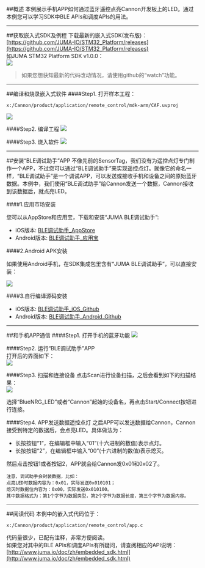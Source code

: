 ##概述
本例展示手机APP如何通过蓝牙遥控点亮Cannon开发板上的LED。通过本例您可以学习SDK中BLE APIs和调度APIs的用法。

***
##获取嵌入式SDK及例程
下载最新的嵌入式SDK(发布版)：  
[https://github.com/JUMA-IO/STM32_Platform/releases](https://github.com/JUMA-IO/STM32_Platform/releases)  
如JUMA STM32 Platform SDK v1.0.0：   
![](./images/sdk_release.jpg)

> 如果您想获知最新的代码改动情况，请使用github的“watch”功能。



***
##编译和烧录嵌入式软件
####Step1. 打开样本工程：
```
x:/Cannon/product/application/remote_control/mdk-arm/CAF.uvproj
```
![](./images/remote_control_path.jpg)

####Step2. 编译工程
![](./images/yiwI1p2.png)

####Step3. 烧入软件
![](./images/yatJwos.png)



***
##安装“BLE调试助手”APP
不像先前的SensorTag，我们没有为遥控点灯专门制作一个APP，不过您可以通过“BLE调试助手”来实现遥控点灯。就像它的命名一样，“BLE调试助手”是一个调试APP，可以发送或接收手机和设备之间的原始蓝牙数据。本例中，我们使用“BLE调试助手”给Cannon发送一个数据，Cannon接收到该数据后，就点亮LED。  

####1.应用市场安装

您可以从AppStore和应用宝，下载和安装“JUMA BLE调试助手”:

* iOS版本: [BLE调试助手_AppStore](https://itunes.apple.com/cn/app/juma-ble-diao-shi-zhu-shou/id1027737596?l=en&mt=8)
* Android版本: [BLE调试助手_应用宝](http://sj.qq.com/myapp/detail.htm?apkName=com.juma.helper)

####2.Android APK安装

如果使用Android手机，在SDK集成包里含有“JUMA BLE调试助手”，可以直接安装：

![](./images/jumaBleHelper.png)  

####3.自行编译源码安装

* iOS版本: [BLE调试助手_iOS_Github](https://github.com/JUMA-IO/BLE_Debugger_iOS)
* Android版本: [BLE调试助手_Android_Github](https://github.com/JUMA-IO/BLE_Debugger_Android)


***
##和手机APP通信
####Step1. 打开手机的蓝牙功能
![](./images/mobile_bluetooth.jpg)

####Step2. 运行“BLE调试助手”APP  
打开后的界面如下：  
![](./images/ndCv2Ee.png)

####Step3. 扫描和连接设备
点击Scan进行设备扫描，之后会看到如下的扫描结果：   
![](./images/OIezg9Y.png)

选择“BlueNRG_LED”或者“Cannon”起始的设备名，再点击Start/Connect按钮进行连接。  

####Step4. APP发送数据遥控点灯
之后APP可以发送数据给Cannon，Cannon接受到特定的数据后，会点亮LED。具体做法为：  

- 长按按钮“1”，在编辑框中输入“01”(十六进制的数值)表示点灯。
- 长按按钮“2”，在编辑框中输入“00”(十六进制的数值)表示熄灭。

然后点击按钮1或者按钮2，APP就会给Cannon发0x01和0x02了。

```
注意，调试助手会封装数据，比如：
点亮LED时数据内容为：0x01，实际发送0x010101；
熄灭时数据位内容为：0x00，实际发送0x010100。
其中数据格式为：第1个字节为数据类型，第2个字节为数据长度，第三个字节为数据内容。    
```

***
##阅读代码
本例中的嵌入式代码位于：  

```
x:/Cannon/product/application/remote_control/app.c
```

代码量很少，已配有注释，非常方便阅读。  
如果您对其中的BLE APIs和调度APIs有所疑问，请查阅相应的API说明：  
[http://www.juma.io/doc/zh/embedded_sdk.html](http://www.juma.io/doc/zh/embedded_sdk.html)